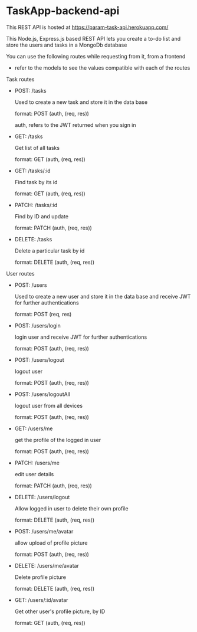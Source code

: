# TaskApp-backend-api

This REST API is hosted at https://param-task-api.herokuapp.com/

This Node.js, Express.js based REST API lets you create a to-do list and store the users and tasks in a MongoDb database

You can use the following routes while requesting from it, from a frontend

* refer to the models to see the values compatible with each of the routes

Task routes

- POST: /tasks 

  Used to create a new task and store it in the data base
  
  format: POST (auth, (req, res)) 
  
  auth, refers to the JWT returned when you sign in 
  
- GET: /tasks

  Get list of all tasks
  
  format: GET (auth, (req, res)) 

- GET: /tasks/:id

  Find task by its id

  format: GET (auth, (req, res)) 

- PATCH: /tasks/:id

  Find by ID and update

  format: PATCH (auth, (req, res)) 

- DELETE: /tasks

  Delete a particular task by id

  format: DELETE (auth, (req, res)) 

User routes
- POST: /users

  Used to create a new user and store it in the data base and receive JWT for further authentications

  format: POST  (req, res)
  
- POST: /users/login

  login user and receive JWT for further authentications

  format: POST (auth, (req, res)) 
  
- POST: /users/logout

  logout user

  format: POST (auth, (req, res)) 

- POST: /users/logoutAll

  logout user from all devices

  format: POST (auth, (req, res)) 

- GET: /users/me

  get the profile of the logged in user

  format: POST (auth, (req, res)) 

- PATCH: /users/me

  edit user details

  format: PATCH (auth, (req, res)) 

- DELETE: /users/logout

  Allow logged in user to delete their own profile

  format: DELETE (auth, (req, res)) 

- POST: /users/me/avatar

  allow upload of profile picture

  format: POST (auth, (req, res)) 

- DELETE: /users/me/avatar

  Delete profile picture

  format: DELETE (auth, (req, res)) 

- GET: /users/:id/avatar

  Get other user's profile picture, by ID

  format: GET (auth, (req, res)) 

